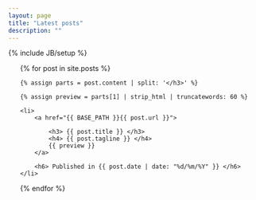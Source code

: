 ```yaml
---
layout: page
title: "Latest posts"
description: ""
---
```

{% include JB/setup %}

<ul class="index-page">
{% for post in site.posts  %}

	{% assign parts = post.content | split: '</h3>' %}

	{% assign preview = parts[1] | strip_html | truncatewords: 60 %}

	<li>
		<a href="{{ BASE_PATH }}{{ post.url }}"> 
		
			<h3> {{ post.title }} </h3>
			<h4> {{ post.tagline }} </h4>
			{{ preview }}
		</a>

		<h6> Published in {{ post.date | date: "%d/%m/%Y" }} </h6>
	</li>

{% endfor %}

</ul>